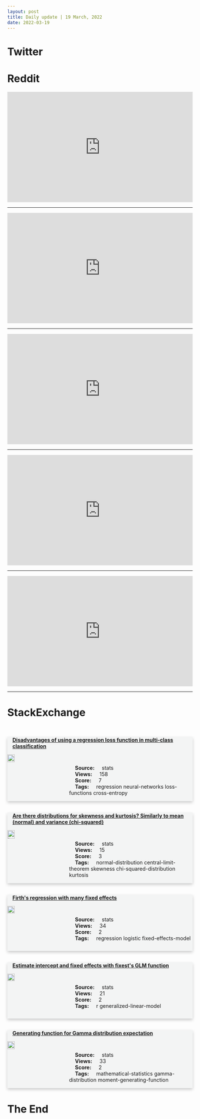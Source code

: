 ```yaml
---
layout: post
title: Daily update | 19 March, 2022
date: 2022-03-19
---
```


<script async src="https://platform.twitter.com/widgets.js" charset="utf-8"></script>


<script src='https://storage.ko-fi.com/cdn/scripts/overlay-widget.js'></script>
<script>
  kofiWidgetOverlay.draw('themldojo', {
    'type': 'floating-chat',
    'floating-chat.donateButton.text': 'Support me',
    'floating-chat.donateButton.background-color': '#f45d22',
    'floating-chat.donateButton.text-color': '#fff'
  });
</script>

# Twitter 

<blockquote class="twitter-tweet"><a href="https://twitter.com/Jeande_d/status/1504817766871691267"></a></blockquote>

<blockquote class="twitter-tweet"><a href="https://twitter.com/travishughes/status/1504812894076215311"></a></blockquote>

<blockquote class="twitter-tweet"><a href="https://twitter.com/CNN/status/1504646045321547776"></a></blockquote>

<blockquote class="twitter-tweet"><a href="https://twitter.com/Girl_isBlessed/status/1504756949950234625"></a></blockquote>

<blockquote class="twitter-tweet"><a href="https://twitter.com/Google/status/1504908502199844864"></a></blockquote>

<blockquote class="twitter-tweet"><a href="https://twitter.com/ylecun/status/1504789730071920649"></a></blockquote>

<blockquote class="twitter-tweet"><a href="https://twitter.com/karpathy/status/1504864961411141632"></a></blockquote>

<blockquote class="twitter-tweet"><a href="https://twitter.com/karpathy/status/1504975036037406722"></a></blockquote>

<blockquote class="twitter-tweet"><a href="https://twitter.com/ylecun/status/1504788817919815724"></a></blockquote>

<blockquote class="twitter-tweet"><a href="https://twitter.com/karpathy/status/1504959697413099521"></a></blockquote>

# Reddit 

<iframe id="reddit-embed" src="https://www.redditmedia.com/r/datascience/comments/th4drh/how_long_can_i_be_a_sql_monkey_and_make_good?ref_source=embed&amp;ref=share&amp;embed=true" sandbox="allow-scripts allow-same-origin allow-popups" style="border: none;" height="300" width="100%" scrolling="yes"></iframe>
<hr style="width:100%;text-align:left;margin-left:0">
<iframe id="reddit-embed" src="https://www.redditmedia.com/r/datascience/comments/tgq8s0/should_i_take_a_non_ds_faang_role?ref_source=embed&amp;ref=share&amp;embed=true" sandbox="allow-scripts allow-same-origin allow-popups" style="border: none;" height="300" width="100%" scrolling="yes"></iframe>
<hr style="width:100%;text-align:left;margin-left:0">
<iframe id="reddit-embed" src="https://www.redditmedia.com/r/MachineLearning/comments/tgxlg7/n_nordic_probabilistic_ai_school_probai_june_1317?ref_source=embed&amp;ref=share&amp;embed=true" sandbox="allow-scripts allow-same-origin allow-popups" style="border: none;" height="300" width="100%" scrolling="yes"></iframe>
<hr style="width:100%;text-align:left;margin-left:0">
<iframe id="reddit-embed" src="https://www.redditmedia.com/r/dataengineering/comments/tgyh7h/unpopular_opinion_many_data_solutions_posted_here?ref_source=embed&amp;ref=share&amp;embed=true" sandbox="allow-scripts allow-same-origin allow-popups" style="border: none;" height="300" width="100%" scrolling="yes"></iframe>
<hr style="width:100%;text-align:left;margin-left:0">
<iframe id="reddit-embed" src="https://www.redditmedia.com/r/MachineLearning/comments/tgtxkm/d_how_did_you_decide_a_research_topic?ref_source=embed&amp;ref=share&amp;embed=true" sandbox="allow-scripts allow-same-origin allow-popups" style="border: none;" height="300" width="100%" scrolling="yes"></iframe>
<hr style="width:100%;text-align:left;margin-left:0">

<style>
.card {
box-shadow: 0 4px 8px 0 rgba(0,0,0,0.2);
transition: 0.3s;
width: 100%;
background-color: #F3F4F4;
}
p{
    margin-left:  3em;
    padding-top: 1em;
}
.part2{
    display: grid;
    grid-template-columns: 1fr 3fr;
}
h4{
    margin: 1em;
}

.card:hover {
box-shadow: 0 8px 16px 0 rgba(0,0,0,0.2);
}
b {
padding: 2px 16px;
}
</style>
  
# StackExchange 


  <br>
  <div class="card">
  <h4><a href='https://stats.stackexchange.com/questions/568238/disadvantages-of-using-a-regression-loss-function-in-multi-class-classification'>Disadvantages of using a regression loss function in multi-class classification</a></h4> 
  <div class="part2">
      <img src="https://cdn.sstatic.net/Sites/stats/Img/apple-touch-icon@2.png?v=344f57aa10cc" alt="Img missing!" style="width:40%">
      <p><b>Source:</b> stats<br><b>Views:</b> 158<br><b>Score:</b> 7<br><b>Tags:</b> <span class="badge badge-dark">regression</span> <span class="badge badge-dark">neural-networks</span> <span class="badge badge-dark">loss-functions</span> <span class="badge badge-dark">cross-entropy</span></p> 
  </div>
  </div>
      
  <br>
  <div class="card">
  <h4><a href='https://stats.stackexchange.com/questions/568313/are-there-distributions-for-skewness-and-kurtosis-similarly-to-mean-normal-an'>Are there distributions for skewness and kurtosis? Similarly to mean (normal) and variance (chi-squared)</a></h4> 
  <div class="part2">
      <img src="https://cdn.sstatic.net/Sites/stats/Img/apple-touch-icon@2.png?v=344f57aa10cc" alt="Img missing!" style="width:40%">
      <p><b>Source:</b> stats<br><b>Views:</b> 15<br><b>Score:</b> 3<br><b>Tags:</b> <span class="badge badge-dark">normal-distribution</span> <span class="badge badge-dark">central-limit-theorem</span> <span class="badge badge-dark">skewness</span> <span class="badge badge-dark">chi-squared-distribution</span> <span class="badge badge-dark">kurtosis</span></p> 
  </div>
  </div>
      
  <br>
  <div class="card">
  <h4><a href='https://stats.stackexchange.com/questions/568284/firths-regression-with-many-fixed-effects'>Firth&#39;s regression with many fixed effects</a></h4> 
  <div class="part2">
      <img src="https://cdn.sstatic.net/Sites/stats/Img/apple-touch-icon@2.png?v=344f57aa10cc" alt="Img missing!" style="width:40%">
      <p><b>Source:</b> stats<br><b>Views:</b> 34<br><b>Score:</b> 2<br><b>Tags:</b> <span class="badge badge-dark">regression</span> <span class="badge badge-dark">logistic</span> <span class="badge badge-dark">fixed-effects-model</span></p> 
  </div>
  </div>
      
  <br>
  <div class="card">
  <h4><a href='https://stats.stackexchange.com/questions/568256/estimate-intercept-and-fixed-effects-with-fixests-glm-function'>Estimate intercept and fixed effects with fixest&#39;s GLM function</a></h4> 
  <div class="part2">
      <img src="https://cdn.sstatic.net/Sites/stats/Img/apple-touch-icon@2.png?v=344f57aa10cc" alt="Img missing!" style="width:40%">
      <p><b>Source:</b> stats<br><b>Views:</b> 21<br><b>Score:</b> 2<br><b>Tags:</b> <span class="badge badge-dark">r</span> <span class="badge badge-dark">generalized-linear-model</span></p> 
  </div>
  </div>
      
  <br>
  <div class="card">
  <h4><a href='https://stats.stackexchange.com/questions/568234/generating-function-for-gamma-distribution-expectation'>Generating function for Gamma distribution expectation</a></h4> 
  <div class="part2">
      <img src="https://cdn.sstatic.net/Sites/stats/Img/apple-touch-icon@2.png?v=344f57aa10cc" alt="Img missing!" style="width:40%">
      <p><b>Source:</b> stats<br><b>Views:</b> 33<br><b>Score:</b> 2<br><b>Tags:</b> <span class="badge badge-dark">mathematical-statistics</span> <span class="badge badge-dark">gamma-distribution</span> <span class="badge badge-dark">moment-generating-function</span></p> 
  </div>
  </div>
      
# The End
